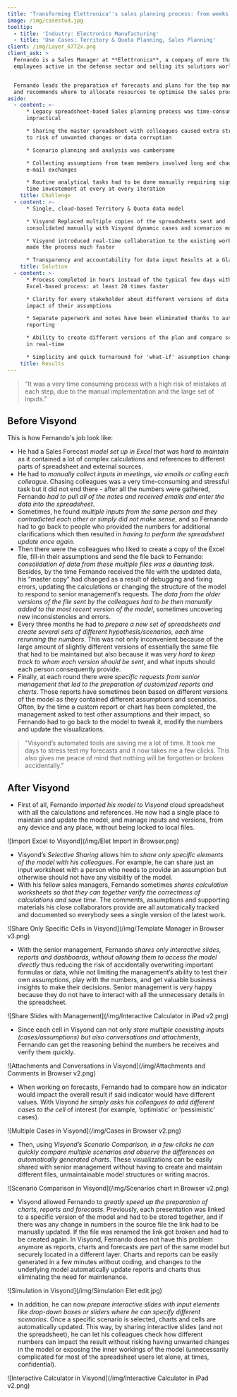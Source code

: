 ```yaml
---
title: 'Transforming Elettronica''s sales planning process: from weeks to hours'
image: /img/casestud.jpg
tooltip:
  - title: 'Industry: Electronics Manufacturing'
  - title: 'Use Cases: Territory & Quota Planning, Sales Planning'
client: /img/Layer_6772x.png
client_ask: >
  Fernando is a Sales Manager at **Elettronica**, a company of more than 800
  employees active in the defense sector and selling its solutions worldwide.


  Fernando leads the preparation of forecasts and plans for the top management,
  and recommends where to allocate resources to optimise the sales process.
aside:
  - content: >-
      * Legacy spreadsheet-based Sales planning process was time-consuming and
      impractical

      * Sharing the master spreadsheet with colleagues caused extra stress due
      to risk of unwanted changes or data corruption

      * Scenario planning and analysis was cumbersome

      * Collecting assumptions from team members involved long and chaotic
      e-mail exchanges

      * Routine analytical tasks had to be done manually requiring significant
      time investement at every at every iteration
    title: Challenge
  - content: >-
      * Single, cloud-based Territory & Quota data model

      * Visyond Replaced multiple copies of the spreadsheets sent and
      consolidated manually with Visyond dynamic cases and scenarios managed

      * Visyond introduced real-time collaboration to the existing workflow and
      made the process much faster

      * Transparency and accountability for data input Results at a Glance
    title: Solution
  - content: >-
      * Process completed in hours instead of the typical few days with
      Excel-based process: at least 20 times faster

      * Clarity for every stakeholder about different versions of data and
      impact of their assumptions

      * Separate paperwork and notes have been eliminated thanks to auto
      reporting

      * Ability to create different versions of the plan and compare scenarios
      in real-time

      * Simplicity and quick turnaround for 'what-if' assumption changes
    title: Results
---
```

> "It was a very time consuming process with a high risk of mistakes at each step, due to the manual implementation and the large set of inputs."

## Before Visyond

This is how Fernando's job look like:

* He had a Sales Forecast _model set up in Excel that was hard to maintain_ as it contained a lot of complex calculations and references to different parts of spreadsheet and external sources.
* He had to _manually collect inputs in meetings, via emails or calling each colleague_. Chasing colleagues was a very time-consuming and stressful task but it did not end there - after all the numbers were gathered, Fernando _had to pull all of the notes and received emails and enter the data into the spreadsheet_. 
* Sometimes, he found _multiple inputs from the same person and they contradicted each other or simply did not make sense_, and so Fernando had to go back to people who provided the numbers for additional clarifications which then resulted in _having to perform the spreadsheet update once again_.
* Then there were the colleagues who liked to create a copy of the Excel file, fill-in their assumptions and send the file back to Fernando: _consolidation of data from these multiple files was a daunting task_. Besides, by the time Fernando received the file with the updated data, his “master copy” had changed as a result of debugging and fixing errors, updating the calculations or changing the structure of the model to respond  to senior management‘s requests. The _data from the older versions of the file sent by the colleagues had to be then manually added to the most recent version of the model_, sometimes uncovering new inconsistencies and errors.
* Every three months he had to _prepare a new set of spreadsheets and create several sets of different hypothesis/scenarios, each time rerunning the numbers_. This was not only inconvenient because of the large amount of slightly different versions of essentially the same file that had to be maintained but also because it was _very hard to keep track to whom each version should be sent_, and what inputs should each person consequently provide.
* Finally, at each round there were _specific requests from senior management that led to the preparation of customized reports and charts_. Those reports have sometimes been based on different versions of the model as they contained different assumptions and scenarios. Often, by the time a custom report or chart has been completed, the management asked to test other assumptions and their impact, so Fernando had to go back to the model to tweak it, modify the numbers and update the visualizations.

> "Visyond’s automated tools are saving me a lot of time. It took me days to stress test my forecasts and it now takes me a few clicks. This also gives me peace of mind that nothing will be forgotten or broken accidentally."

## After Visyond

* First of all, Fernando _imported his model to Visyond_ cloud spreadsheet with all the calculations and references. He now had a single place to maintain and update the model, and manage inputs and versions, from any device and any place, without being locked to local files.

![Import Excel to Visyond](/img/Elet Import in Browser.png)

* Visyond’s _Selective Sharing_ allows him to _share only specific elements of the model with his colleagues_. For example, he can share just an input worksheet with a person who needs to provide an assumption but otherwise should not have any visibility of the model. 
* With his fellow sales managers, Fernando sometimes _shares calculation worksheets so that they can together verify the correctness of calculations and save time_. The comments, assumptions and supporting materials his close collaborators provide are all automatically tracked and documented so everybody sees a single version of the latest work. 

![Share Only Specific Cells in Visyond](/img/Template Manager in Browser v3.png)

* With the senior management, Fernando _shares only interactive slides, reports and dashboards, without allowing them to access the model directly_ thus reducing the risk of accidentally overwriting important formulas or data, while not limiting the management’s ability to test their own assumptions, play with the numbers, and get valuable business insights to make their decisions. Senior management is very happy because they do not have to interact with all the unnecessary details in the spreadsheet.

![Share Slides with Management](/img/Interactive Calculator in iPad v2.png)

* Since each cell in Visyond can not only _store multiple coexisting inputs (cases/assumptions) but also conversations and attachments_, Fernando can get the reasoning behind the numbers he receives and verify them quickly.

![Attachments and Conversations in Visyond](/img/Attachments and Comments in Browser v2.png)

* When working on forecasts, Fernando had to compare how an indicator would impact the overall result if said indicator would have different values. With Visyond _he simply asks his colleagues to add different cases to the cell_ of interest (for example, ‘optimistic’ or ‘pessimistic’ cases).

![Multiple Cases in Visyond](/img/Cases in Browser v2.png)

* Then, using _Visyond’s Scenario Comparison, in a few clicks he can quickly compare multiple scenarios and observe the differences on  automatically generated charts_.  These visualizations can be easily shared with senior management without having to create and maintain different files,  unmaintainable model structures or writing macros.

![Scenario Comparison in Visyond](/img/Scenarios chart in Browser v2.png)

* Visyond allowed Fernando to _greatly speed up the preparation of charts, reports and forecasts_. Previously, each presentation was linked to a specific version of the model and had to be stored together, and if there was any change in numbers in the source file the link had to be manually updated. If the file was renamed the link got broken and had to be created again. In Visyond, Fernando does not have this problem anymore as reports, charts and forecasts are part of the same model but securely located in a different layer. Charts and reports can be easily generated in a few minutes without coding, and changes to the underlying model automatically update reports and charts thus eliminating the need for maintenance.

![Simulation in Visyond](/img/Simulation Elet edit.jpg)

* In addition, he can now _prepare interactive slides with input elements like drop-down boxes or sliders where he can specify different scenarios_. Once a specific scenario is selected, charts and cells are automatically updated. This way, by sharing interactive slides (and not the spreadsheet), he can let his colleagues check how different numbers can impact the result without risking having unwanted changes in the model or exposing the inner workings of the model (unnecessarily complicated for most of the spreadsheet users let alone, at times, confidential).

![Interactive Calculator in Visyond](/img/Interactive Calculator in iPad v2.png)
